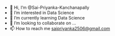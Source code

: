 - 👋 Hi, I’m @Sai-Priyanka-Kanchanapally
- 👀 I’m interested in Data Science
- 🌱 I’m currently learning Data Science
- 💞️ I’m looking to collaborate on ...
- 📫 How to reach me saipriyanka2506@gmail.com

<!---
Sai-Priyanka-Kanchanapally/Sai-Priyanka-Kanchanapally is a ✨ special ✨ repository because its `README.md` (this file) appears on your GitHub profile.
You can click the Preview link to take a look at your changes.
--->
